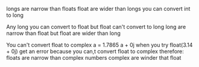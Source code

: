 longs are narrow than floats
float are wider than longs
you can convert int to long

Any long you can convert to float but float can't convert to long
long are narrow than float but float are wider than long


You can't convert float to complex
a = 1.7865
a + 0j
when you try float(3.14 + 0j) get an error because you can,t convert float to complex therefore:
floats are narrow than complex numbers
complex are winder that float